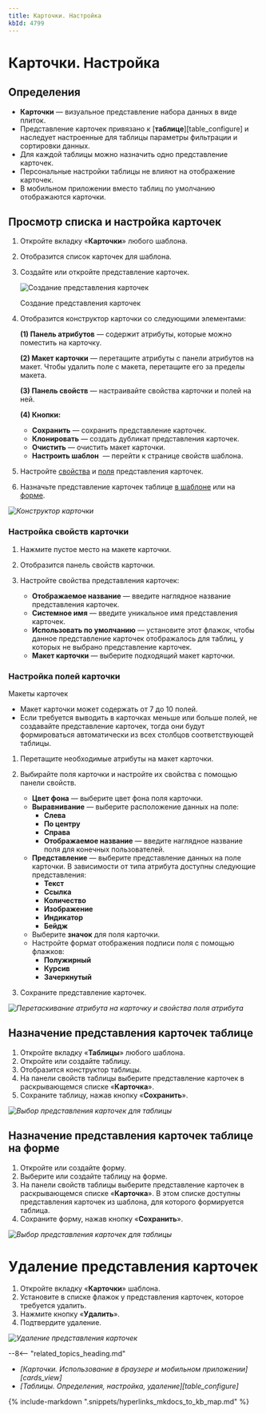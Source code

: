 ```yaml
---
title: Карточки. Настройка
kbId: 4799
---
```


# Карточки. Настройка

## Определения

- **Карточки** — визуальное представление набора данных в виде плиток.
- Представление карточек привязано к [**таблице**][table_configure] и наследует настроенные для таблицы параметры фильтрации и сортировки данных.
- Для каждой таблицы можно назначить одно представление карточек.
- Персональные настройки таблицы не влияют на отображение карточек.
- В мобильном приложении вместо таблиц по умолчанию отображаются карточки.

## Просмотр списка и настройка карточек

1. Откройте вкладку «**Карточки**» любого шаблона.
2. Отобразится список карточек для шаблона.
3. Создайте или откройте представление карточек.

   ![Создание представления карточек](/platform/v5.0/business_apps/templates/cards/img/cards_layout_create.png)

   Создание представления карточек
4. Отобразится конструктор карточки со следующими элементами:

   **(1) Панель атрибутов** — содержит атрибуты, которые можно поместить на карточку.

   **(2) Макет карточки** — перетащите атрибуты с панели атрибутов на макет. Чтобы удалить поле с макета, перетащите его за пределы макета.

   **(3) Панель свойств** — настраивайте свойства карточки и полей на ней.

   **(4) Кнопки:**

   - **Сохранить** — сохранить представление карточек.
   - **Клонировать** — создать дубликат представления карточек.
   - **Очистить** — очистить макет карточки.
   - **Настроить шаблон** *‌* — перейти к странице свойств шаблона.
5. Настройте [свойства](#настройка-свойств-карточки) и [поля](#настройка-полей-карточки) представления карточек.
6. Назначьте представление карточек таблице [в шаблоне](#cards_configure_assign_to_table) или на [форме](#cards_configure_assign_to_form_table).

_![Конструктор карточки](/platform/v5.0/business_apps/templates/cards/img/cards_layout_designer.png)_

### Настройка свойств карточки

1. Нажмите пустое место на макете карточки.
2. Отобразится панель свойств карточки.
3. Настройте свойства представления карточек:

   - **Отображаемое название** — введите наглядное название представления карточек.
   - **Системное имя** — введите уникальное имя представления карточек.
   - **Использовать по умолчанию** — установите этот флажок, чтобы данное представление карточек отображалось для таблиц, у которых не выбрано представление карточек.
   - **Макет карточки** — выберите подходящий макет карточки.

### Настройка полей карточки

Макеты карточек

- Макет карточки может содержать от 7 до 10 полей.
- Если требуется выводить в карточках меньше или больше полей, не создавайте представление карточек, тогда они будут формироваться автоматически из всех столбцов соответствующей таблицы.

1. Перетащите необходимые атрибуты на макет карточки.
2. Выбирайте поля карточки и настройте их свойства с помощью панели свойств.

   - **Цвет фона** — выберите цвет фона поля карточки.
   - **Выравнивание** — выберите расположение данных на поле:
     - **Слева**
     - **По центру**
     - **Справа**
     - **Отображаемое название** — введите наглядное название поля для конечных пользователей.
   - **Представление** — выберите представление данных на поле карточки. В зависимости от типа атрибута доступны следующие представления:
     - **Текст**
     - **Ссылка**
     - **Количество**
     - **Изображение**
     - **Индикатор**
     - **Бейдж**
   - Выберите **значок** для поля карточки.
   - Настройте формат отображения подписи поля с помощью флажков:
     - **Полужирный**
     - **Курсив**
     - **Зачеркнутый**
3. Сохраните представление карточек.

_![Перетаскивание атрибута на карточку и свойства поля атрибута](/platform/v5.0/business_apps/templates/cards/img/cards_layout_add_attribute.png)_

## Назначение представления карточек таблице

1. Откройте вкладку «**Таблицы**» любого шаблона.
2. Откройте или создайте таблицу.
3. Отобразится конструктор таблицы.
4. На панели свойств таблицы выберите представление карточек в раскрывающемся списке «**Карточка**».
5. Сохраните таблицу, нажав кнопку «**Сохранить**».

_![Выбор представления карточек для таблицы](/platform/v5.0/business_apps/templates/cards/img/cards_select_for_table.png)_

## Назначение представления карточек таблице на форме

1. Откройте или создайте форму.
2. Выберите или создайте таблицу на форме.
3. На панели свойств таблицы выберите представление карточек в раскрывающемся списке «**Карточка**». В этом списке доступны представления карточек из шаблона, для которого формируется таблица.
4. Сохраните форму, нажав кнопку «**Сохранить**».

_![Выбор представления карточек для таблицы](/platform/v5.0/business_apps/templates/cards/img/cards_select_for_table_on_form.png)_

# Удаление представления карточек

1. Откройте вкладку «**Карточки**» шаблона.
2. Установите в списке флажок у представления карточек, которое требуется удалить.
3. Нажмите кнопку «**Удалить**».
4. Подтвердите удаление.

_![Удаление представления карточек](/platform/v5.0/business_apps/templates/cards/img/cards_layout_delete.png)_

--8<-- "related_topics_heading.md"

- *[Карточки. Использование в браузере и мобильном приложении][cards_view]*
- *[Таблицы. Определения, настройка, удаление][table_configure]*

{% include-markdown ".snippets/hyperlinks_mkdocs_to_kb_map.md" %}
